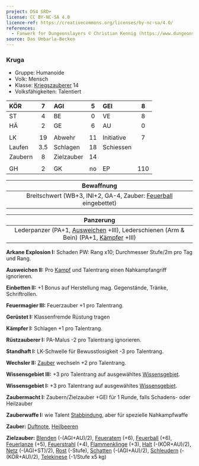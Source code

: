 ```yaml
---
project: DS4 SRD+
license: CC BY-NC-SA 4.0
licence-ref: https://creativecommons.org/licenses/by-nc-sa/4.0/
references: 
  - Fanwerk for Dungeonslayers © Christian Kennig (https://www.dungeonslayers.net/)
source: Das Umbarla-Becken
---
```


### Kruga

- Gruppe: Humanoide
- Volk: Mensch
- Klasse: [Kriegszauberer](../../grw/charaktere-heldenklassen-kriegszauberer.md) 14
- Volksfähigkeiten: Talentiert

| KÖR     |  7  | AGI        |  5  | GEI        |  8  |
| :------ | :-: | :--------- | :-: | :--------- | :-: |
| ST      |  4  | BE         |  0  | VE         |  8  |
| HÄ      |  2  | GE         |  6  | AU         |  0  |
|         |     |            |     |            |     |
| LK      | 19  | Abwehr     | 11  | Initiative |  7  |
| Laufen  | 3.5 | Schlagen   | 18  | Schiessen  |     |
| Zaubern |  8  | Zielzauber | 14  |            |     |
|         |     |            |     |            |     |
| GH      |  2  | GK         | no  | EP         | 110 |

|                           Bewaffnung                            |
| :-------------------------------------------------------------: |
| Breitschwert (WB+3, INI+2, GA-4, Zauber: [Feuerball](../../grw/zauber/feuerball.md) eingebettet) |

|                                      Panzerung                                       |
| :----------------------------------------------------------------------------------: |
| Lederpanzer (PA+1, [Ausweichen](../../grw/talente/ausweichen.md) +III), Lederschienen (Arm & Bein) (PA+1, [Kämpfer](../../grw/talente/kaempfer.md) +III) |

**Arkane Explosion I:** Schaden PW: Rang x10; Durchmesser Stufe/2m pro Tag und Rang.

**Ausweichen II:** Pro [Kampf](../../grw/regeln-kampf.md) und Talentrang einen Nahkampfangriff ignorieren.

**Einbetten II:** +1 Bonus auf Herstellung mag. Gegenstände, Tränke, Schriftrollen.

**Feuermagier III:** Feuerzauber +1 pro Talentrang.

**Gerüstet I:** Klassenfremde Rüstung tragen

**Kämpfer I:** Schlagen +1 pro Talentrang.

**Rüstzauberer I:** PA-Malus -2 pro Talentrang ignorieren.

**Standhaft I:** LK-Schwelle für Bewusstlosigkeit -3 pro Talentrang.

**Wechsler II:** [Zauber](../../fanwerk/zauber/zauber.md) wechseln +2 pro Talentrang.

**Wissensgebiet III:** +3 pro Talentrang auf ausgewähltes [Wissensgebiet](../../grw/talente/wissensgebiet.md).

**Wissensgebiet I:** +3 pro Talentrang auf ausgewähltes [Wissensgebiet](../../grw/talente/wissensgebiet.md).

**Zaubermacht I:** Zaubern/Zielzauber +GEI für 1 Runde, falls Schadens- oder Heilzauber

**Zauberwaffe I:** wie Talent [Stabbindung](../../grw/talente/stabbindung.md), aber für spezielle Nahkampfwaffe

**Zauber:** [Duftnote](../../grw/zauber/duftnote.md), [Heilbeeren](../../grw/zauber/heilbeeren.md)

**Zielzauber:** [Blenden](../../grw/zauber/blenden.md) (-(AGI+AU)/2), [Feueratem](../../grw/zauber/feueratem.md) (+6), [Feuerball](../../grw/zauber/feuerball.md) (+6), [Feuerlanze](../../grw/zauber/feuerlanze.md) (+5), [Feuerstrahl](../../grw/zauber/feuerstrahl.md) (+4), [Flammenklinge](../../grw/zauber/flammenklinge.md) (+3), [Halt](../../grw/zauber/halt.md) (-(KÖR+AU)/2), [Netz](../../grw/zauber/netz.md) (-(AGI+ST)/2), [Rost](../../grw/zauber/rost.md) (-Stufe), [Schatten](../../grw/zauber/schatten.md) (-(AGI+AU)/2), [Schleudern](../../grw/zauber/schleudern.md) (-(KÖR+AU)/2), [Telekinese](../../grw/zauber/telekinese.md) (-1/Stufe x5 kg)

